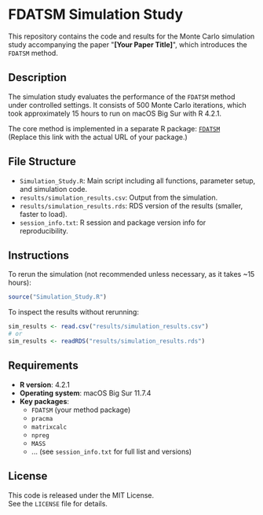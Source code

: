 # FDATSM Simulation Study

This repository contains the code and results for the Monte Carlo simulation study accompanying the paper "**[Your Paper Title]**", which introduces the `FDATSM` method.

## Description

The simulation study evaluates the performance of the `FDATSM` method under controlled settings. It consists of 500 Monte Carlo iterations, which took approximately 15 hours to run on macOS Big Sur with R 4.2.1.

The core method is implemented in a separate R package: [`FDATSM`](https://github.com/yourusername/FDATSM)  
(Replace this link with the actual URL of your package.)

## File Structure

- `Simulation_Study.R`: Main script including all functions, parameter setup, and simulation code.
- `results/simulation_results.csv`: Output from the simulation.
- `results/simulation_results.rds`: RDS version of the results (smaller, faster to load).
- `session_info.txt`: R session and package version info for reproducibility.

## Instructions

To rerun the simulation (not recommended unless necessary, as it takes ~15 hours):

```r
source("Simulation_Study.R")
```

To inspect the results without rerunning:

```r
sim_results <- read.csv("results/simulation_results.csv")
# or
sim_results <- readRDS("results/simulation_results.rds")
```

## Requirements

- **R version**: 4.2.1
- **Operating system**: macOS Big Sur 11.7.4
- **Key packages**:
  - `FDATSM` (your method package)
  - `pracma`
  - `matrixcalc`
  - `npreg`
  - `MASS`
  - ... (see `session_info.txt` for full list and versions)

## License

This code is released under the MIT License.  
See the `LICENSE` file for details.

